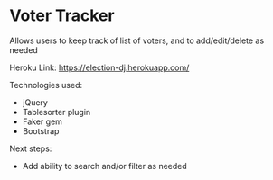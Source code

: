 # Voter Tracker

Allows users to keep track of list of voters, and to add/edit/delete as needed

Heroku Link: https://election-dj.herokuapp.com/

Technologies used:
- jQuery
- Tablesorter plugin
- Faker gem
- Bootstrap

Next steps:
- Add ability to search and/or filter as needed
